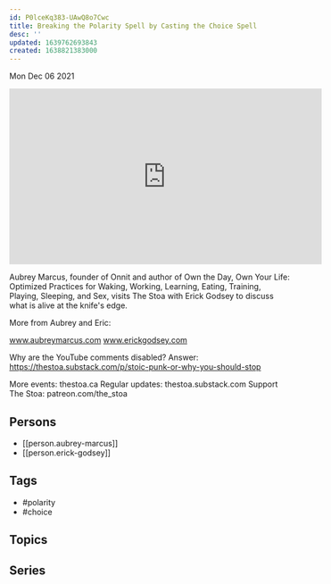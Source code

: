 ```yaml
---
id: P0lceKq383-UAwQ8o7Cwc
title: Breaking the Polarity Spell by Casting the Choice Spell
desc: ''
updated: 1639762693843
created: 1638821383000
---
```





Mon Dec 06 2021

<iframe width="560" height="315" src="https://www.youtube.com/embed/Y8drr0BE0Zg" title="Breaking the Polarity Spell by Casting the Choice Spell w/ Aubrey Marcus and Erick Godsey" frameborder="0" allow="accelerometer; autoplay; clipboard-write; encrypted-media; gyroscope; picture-in-picture" allowfullscreen ></iframe>

Aubrey Marcus, founder of Onnit and author of Own the Day, Own Your Life: Optimized Practices for Waking, Working, Learning, Eating, Training, Playing, Sleeping, and Sex, visits The Stoa with Erick Godsey to discuss what is alive at the knife's edge. 

More from Aubrey and Eric: 

www.aubreymarcus.com
www.erickgodsey.com

Why are the YouTube comments disabled? Answer: https://thestoa.substack.com/p/stoic-punk-or-why-you-should-stop

More events: thestoa.ca
Regular updates: thestoa.substack.com
Support The Stoa: patreon.com/the_stoa

## Persons

- [[person.aubrey-marcus]]
- [[person.erick-godsey]]

## Tags

- #polarity
- #choice

## Topics



## Series



